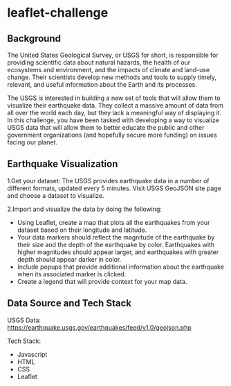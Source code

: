 # leaflet-challenge

## Background
The United States Geological Survey, or USGS for short, is responsible for providing scientific data about natural hazards, the health of our ecosystems and environment, and the impacts of climate and land-use change. Their scientists develop new methods and tools to supply timely, relevant, and useful information about the Earth and its processes.

The USGS is interested in building a new set of tools that will allow them to visualize their earthquake data. They collect a massive amount of data from all over the world each day, but they lack a meaningful way of displaying it. In this challenge, you have been tasked with developing a way to visualize USGS data that will allow them to better educate the public and other government organizations (and hopefully secure more funding) on issues facing our planet.

## Earthquake Visualization
1.Get your dataset:
  The USGS provides earthquake data in a number of different formats, updated every 5 minutes. Visit USGS GeoJSON site page 
  and choose a dataset to visualize.

2.Import and visualize the data by doing the following:
 
  - Using Leaflet, create a map that plots all the earthquakes from your dataset based on their longitude and latitude.
  - Your data markers should reflect the magnitude of the earthquake by their size and the depth of the earthquake by color. Earthquakes with higher magnitudes should appear larger, and 
      earthquakes with greater depth should appear darker in color.
  - Include popups that provide additional information about the earthquake when its associated marker is clicked.
  - Create a legend that will provide context for your map data.

## Data Source and Tech Stack
USGS Data:
    https://earthquake.usgs.gov/earthquakes/feed/v1.0/geojson.php

Tech Stack:
  - Javascript
  - HTML
  - CSS
  - Leaflet

